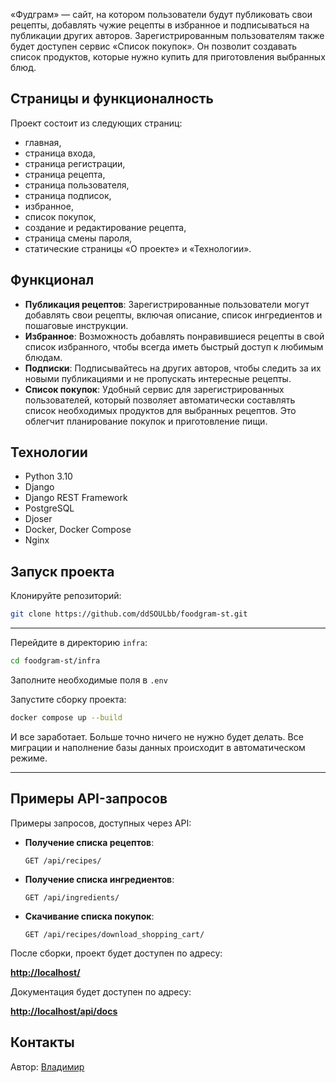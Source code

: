 «Фудграм» — сайт, на котором пользователи будут публиковать свои рецепты, добавлять чужие рецепты в избранное и подписываться на публикации других авторов. Зарегистрированным пользователям также будет доступен сервис «Список покупок». Он позволит создавать список продуктов, которые нужно купить для приготовления выбранных блюд.

## Страницы и функционалность 
Проект состоит из следующих страниц:
- главная,
- страница входа,
- страница регистрации,
- страница рецепта,
- страница пользователя,
- страница подписок,
- избранное,
- список покупок,
- создание и редактирование рецепта,
- страница смены пароля,
- статические страницы «О проекте» и «Технологии».

## Функционал

- **Публикация рецептов**: Зарегистрированные пользователи могут добавлять свои рецепты, включая описание, список ингредиентов и пошаговые инструкции.
- **Избранное**: Возможность добавлять понравившиеся рецепты в свой список избранного, чтобы всегда иметь быстрый доступ к любимым блюдам.
- **Подписки**: Подписывайтесь на других авторов, чтобы следить за их новыми публикациями и не пропускать интересные рецепты.
- **Список покупок**: Удобный сервис для зарегистрированных пользователей, который позволяет автоматически составлять список необходимых продуктов для выбранных рецептов. Это облегчит планирование покупок и приготовление пищи.

## Технологии
- Python 3.10
- Django
- Django REST Framework
- PostgreSQL
- Djoser
- Docker, Docker Compose
- Nginx

## Запуск проекта

Клонируйте репозиторий:

```sh
git clone https://github.com/ddSOULbb/foodgram-st.git
````

---

Перейдите в директорию `infra`:

```sh
cd foodgram-st/infra
```

Заполните необходимые поля в `.env`


Запустите сборку проекта:

```sh
docker compose up --build
```
 И все заработает. Больше точно ничего не нужно будет делать. Все миграции и наполнение базы данных происходит в автоматическом режиме.


---

## Примеры API-запросов

Примеры запросов, доступных через API:

- **Получение списка рецептов**:
  ```http
  GET /api/recipes/
  ```

- **Получение списка ингредиентов**:
  ```http
  GET /api/ingredients/
  ```

- **Скачивание списка покупок**:
  ```http
  GET /api/recipes/download_shopping_cart/
  ```

После сборки, проект будет доступен по адресу:

**[http://localhost/](http://localhost/)**

Документация будет доступен по адресу:

**[http://localhost/api/docs](http://localhost/api/docs)**

## Контакты

Автор: [Владимир](https://github.com/ddSOULbb)


